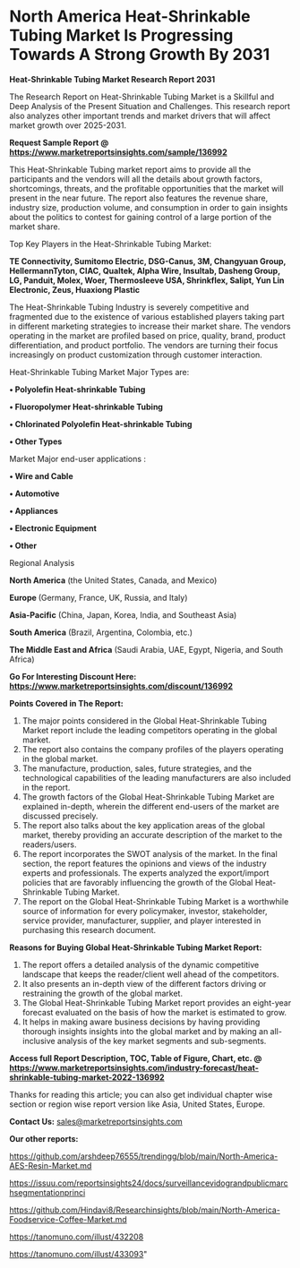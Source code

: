 # North America Heat-Shrinkable Tubing Market Is Progressing Towards A Strong Growth By 2031

<strong>Heat-Shrinkable Tubing Market Research Report 2031</strong>

The Research Report on Heat-Shrinkable Tubing Market is a Skillful and Deep Analysis of the Present Situation and Challenges. This research report also analyzes other important trends and market drivers that will affect market growth over 2025-2031.

<strong>Request Sample Report @ <a href=https://www.marketreportsinsights.com/sample/136992>https://www.marketreportsinsights.com/sample/136992</a></strong>

This Heat-Shrinkable Tubing market report aims to provide all the participants and the vendors will all the details about growth factors, shortcomings, threats, and the profitable opportunities that the market will present in the near future. The report also features the revenue share, industry size, production volume, and consumption in order to gain insights about the politics to contest for gaining control of a large portion of the market share.

Top Key Players in the Heat-Shrinkable Tubing Market:

<strong>TE Connectivity, Sumitomo Electric, DSG-Canus, 3M, Changyuan Group, HellermannTyton, CIAC, Qualtek, Alpha Wire, Insultab, Dasheng Group, LG, Panduit, Molex, Woer, Thermosleeve USA, Shrinkflex, Salipt, Yun Lin Electronic, Zeus, Huaxiong Plastic</strong>

The Heat-Shrinkable Tubing Industry is severely competitive and fragmented due to the existence of various established players taking part in different marketing strategies to increase their market share. The vendors operating in the market are profiled based on price, quality, brand, product differentiation, and product portfolio. The vendors are turning their focus increasingly on product customization through customer interaction.

Heat-Shrinkable Tubing Market Major Types are:

<strong>• Polyolefin Heat-shrinkable Tubing

• Fluoropolymer Heat-shrinkable Tubing

• Chlorinated Polyolefin Heat-shrinkable Tubing

• Other Types</strong>

Market Major end-user applications :

<strong>• Wire and Cable

• Automotive

• Appliances

• Electronic Equipment

• Other</strong>

Regional Analysis

</u><strong><b>North America</b></strong> (the United States, Canada, and Mexico)

<strong><b>Europe </b></strong>(Germany, France, UK, Russia, and Italy)

<strong><b>Asia-Pacific</b></strong> (China, Japan, Korea, India, and Southeast Asia)

<strong><b>South America</b></strong> (Brazil, Argentina, Colombia, etc.)

<strong><b>The Middle East and Africa</b></strong> (Saudi Arabia, UAE, Egypt, Nigeria, and South Africa)

<strong>Go For Interesting Discount Here: <a href=https://www.marketreportsinsights.com/discount/136992>https://www.marketreportsinsights.com/discount/136992</a></strong>

<strong>Points Covered in The Report:</strong>
<ol>
  <li>The major points considered in the Global Heat-Shrinkable Tubing Market report include the leading competitors operating in the global market.</li>
  <li>The report also contains the company profiles of the players operating in the global market.</li>
  <li>The manufacture, production, sales, future strategies, and the technological capabilities of the leading manufacturers are also included in the report.</li>
  <li>The growth factors of the Global Heat-Shrinkable Tubing Market are explained in-depth, wherein the different end-users of the market are discussed precisely.</li>
  <li>The report also talks about the key application areas of the global market, thereby providing an accurate description of the market to the readers/users.</li>
  <li>The report incorporates the SWOT analysis of the market. In the final section, the report features the opinions and views of the industry experts and professionals. The experts analyzed the export/import policies that are favorably influencing the growth of the Global Heat-Shrinkable Tubing Market.</li>
  <li>The report on the Global Heat-Shrinkable Tubing Market is a worthwhile source of information for every policymaker, investor, stakeholder, service provider, manufacturer, supplier, and player interested in purchasing this research document.</li>
</ol>
<strong>Reasons for Buying Global Heat-Shrinkable Tubing Market Report:</strong>

<ol>
  <li>The report offers a detailed analysis of the dynamic competitive landscape that keeps the reader/client well ahead of the competitors.</li>
  <li>It also presents an in-depth view of the different factors driving or restraining the growth of the global market.</li>
  <li>The Global Heat-Shrinkable Tubing Market report provides an eight-year forecast evaluated on the basis of how the market is estimated to grow.</li>
  <li>It helps in making aware business decisions by having providing thorough insights insights into the global market and by making an all-inclusive analysis of the key market segments and sub-segments.</li>
</ol>
<strong>Access full Report Description, TOC, Table of Figure, Chart, etc. @ <a href=https://www.marketreportsinsights.com/industry-forecast/heat-shrinkable-tubing-market-2022-136992>https://www.marketreportsinsights.com/industry-forecast/heat-shrinkable-tubing-market-2022-136992</a></strong>


Thanks for reading this article; you can also get individual chapter wise section or region wise report version like Asia, United States, Europe.

<strong>Contact Us:</strong>
sales@marketreportsinsights.com

<strong>Our other reports:</strong>

<a href=https://github.com/arshdeep76555/trendingg/blob/main/North-America-AES-Resin-Market.md>https://github.com/arshdeep76555/trendingg/blob/main/North-America-AES-Resin-Market.md</a>

<a href=https://issuu.com/reportsinsights24/docs/surveillancevidograndpublicmarchsegmentationprinci>https://issuu.com/reportsinsights24/docs/surveillancevidograndpublicmarchsegmentationprinci</a>

<a href=https://github.com/Hindavi8/Researchinsights/blob/main/North-America-Foodservice-Coffee-Market.md>https://github.com/Hindavi8/Researchinsights/blob/main/North-America-Foodservice-Coffee-Market.md</a>

<a href=https://tanomuno.com/illust/432208>https://tanomuno.com/illust/432208</a>

<a href=https://tanomuno.com/illust/433093>https://tanomuno.com/illust/433093</a>"
